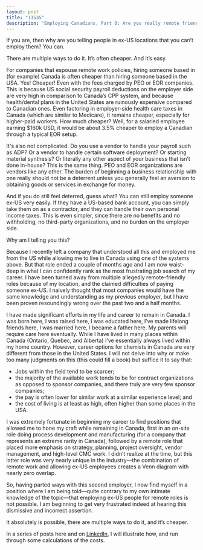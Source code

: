 ```yaml
---
layout: post
title: "13535"
description: "Employing Canadians, Part 0: Are you really remote friendly?"
---
```


If you are, then why are you telling people in ex-US locations that you can’t employ them? You can.

There are multiple ways to do it. It’s often cheaper. And it’s easy.

For companies that espouse remote work policies, hiring someone based in (for example) Canada is often cheaper than hiring someone based in the USA. Yes! Cheaper! Even with the fees charged by PEO or EOR companies. This is because US social security payroll deductions on the employer side are very high in comparison to Canada’s CPP system, and because health/dental plans in the United States are ruinously expensive compared to Canadian ones. Even factoring in employer-side health care taxes in Canada (which are similar to Medicare), it remains cheaper, especially for higher-paid workers. How much cheaper? Well, for a salaried employee earning $160k USD, it would be about 3.5% cheaper to employ a Canadian through a typical EOR setup. 

It's also not complicated. Do you use a vendor to handle your payroll such as ADP? Or a vendor to handle certain software deployment? Or starting material synthesis? Or literally any other aspect of your business that isn’t done in-house? This is the same thing. PEO and EOR organizations are vendors like any other. The burden of beginning a business relationship with one really should not be a deterrent unless you generally feel an aversion to obtaining goods or services in exchange for money.

And if you do still feel deterred, guess what? You can still employ someone ex-US very easily. If they have a US-based bank account, you can simply take them on as a contractor, and they can handle their own personal income taxes. This is even simpler, since there are no benefits and no withholding, no third-party organizations, and no burden on the employer side.

Why am I telling you this?

Because I recently left a company that understood all this and employed me from the US while allowing me to live in Canada using one of the systems above. But that role ended a couple of months ago and I am now waist-deep in what I can confidently rank as the most frustrating job search of my career. I have been turned away from multiple allegedly remote-friendly roles because of my location, and the claimed difficulties of paying someone ex-US. I naively thought that most companies would have the same knowledge and understanding as my previous employer, but I have been proven resoundingly wrong over the past two and a half months.

I have made significant efforts in my life and career to remain in Canada. I was born here, I was raised here, I was educated here, I’ve made lifelong friends here, I was married here, I became a father here. My parents will require care here eventually. While I have lived in many places within Canada (Ontario, Quebec, and Alberta) I’ve essentially always lived within my home country. 
However, career options for chemists in Canada are very different from those in the United States. I will not delve into why or make too many judgments on this (this could fill a book) but suffice it to say that:

* Jobs within the field tend to be scarcer; 
* the majority of the available work tends to be for contract organizations as opposed to sponsor companies, and there truly are very few sponsor companies;
* the pay is often lower for similar work at a similar experience level; and 
* the cost of living is at least as high, often higher than some places in the USA.

I was extremely fortunate in beginning my career to find positions that allowed me to hone my craft while remaining in Canada, first in an on-site role doing process development and manufacturing (for a company that represents an extreme rarity in Canada), followed by a remote role that placed more emphasis on strategy, planning, project oversight, vendor management, and high-level CMC work. I didn’t realize at the time, but this latter role was very nearly unique in the industry—the combination of remote work and allowing ex-US employees creates a Venn diagram with nearly zero overlap.

So, having parted ways with this second employer, I now find myself in a position where I am being told—quite contrary to my own intimate knowledge of the topic—that employing ex-US people for remote roles is not possible. I am beginning to get very frustrated indeed at hearing this dismissive and incorrect assertion.

It absolutely is possible, there are multiple ways to do it, and it’s cheaper. 

In a series of posts here and on [LinkedIn](https://www.linkedin.com/in/nickuhlig/), I will illustrate how, and run through some calculations of the costs.
